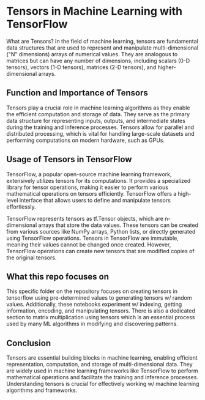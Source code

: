 # Tensors in Machine Learning with TensorFlow
What are Tensors?
In the field of machine learning, tensors are fundamental data structures that are used to represent and manipulate multi-dimensional ("N" dimensions) arrays of numerical values. They are analogous to matrices but can have any number of dimensions, including scalars (0-D tensors), vectors (1-D tensors), matrices (2-D tensors), and higher-dimensional arrays.

## Function and Importance of Tensors
Tensors play a crucial role in machine learning algorithms as they enable the efficient computation and storage of data. They serve as the primary data structure for representing inputs, outputs, and intermediate states during the training and inference processes. Tensors allow for parallel and distributed processing, which is vital for handling large-scale datasets and performing computations on modern hardware, such as GPUs.

## Usage of Tensors in TensorFlow
TensorFlow, a popular open-source machine learning framework, extensively utilizes tensors for its computations. It provides a specialized library for tensor operations, making it easier to perform various mathematical operations on tensors efficiently. TensorFlow offers a high-level interface that allows users to define and manipulate tensors effortlessly.

TensorFlow represents tensors as tf.Tensor objects, which are n-dimensional arrays that store the data values. These tensors can be created from various sources like NumPy arrays, Python lists, or directly generated using TensorFlow operations. Tensors in TensorFlow are immutable, meaning their values cannot be changed once created. However, TensorFlow operations can create new tensors that are modified copies of the original tensors.

## What this repo focuses on
This specific folder on the repository focuses on creating tensors in tensorflow using pre-determined values to generating tensors w/ random values. Additionally, these notebooks experiment w/ indexing, getting information, encoding, and manipulating tensors. There is also a dedicated section to matrix multiplication using tensors which is an essential process used by many ML algorithms in modifying and discovering patterns. 


## Conclusion
Tensors are essential building blocks in machine learning, enabling efficient representation, computation, and storage of multi-dimensional data. They are widely used in machine learning frameworks like TensorFlow to perform mathematical operations and facilitate the training and inference processes. Understanding tensors is crucial for effectively working w/ machine learning algorithms and frameworks.





